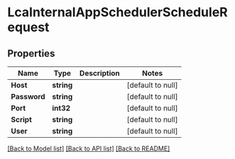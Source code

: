 # LcaInternalAppSchedulerScheduleRequest

## Properties
Name | Type | Description | Notes
------------ | ------------- | ------------- | -------------
**Host** | **string** |  | [default to null]
**Password** | **string** |  | [default to null]
**Port** | **int32** |  | [default to null]
**Script** | **string** |  | [default to null]
**User** | **string** |  | [default to null]

[[Back to Model list]](../README.md#documentation-for-models) [[Back to API list]](../README.md#documentation-for-api-endpoints) [[Back to README]](../README.md)



